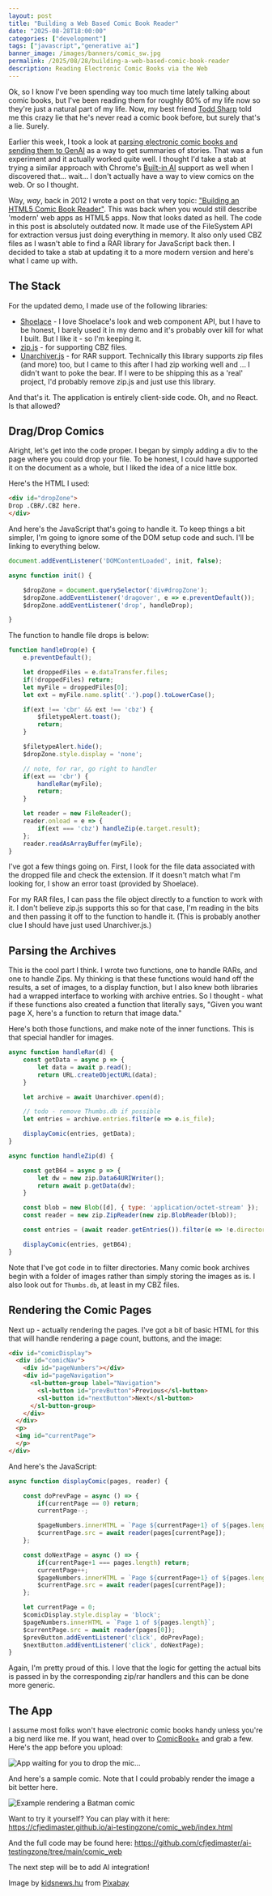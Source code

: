 ```yaml
---
layout: post
title: "Building a Web Based Comic Book Reader"
date: "2025-08-28T18:00:00"
categories: ["development"]
tags: ["javascript","generative ai"]
banner_image: /images/banners/comic_sw.jpg
permalink: /2025/08/28/building-a-web-based-comic-book-reader
description: Reading Electronic Comic Books via the Web
---
```


Ok, so I know I've been spending way too much time lately talking about comic books, but I've been reading them for roughly 80% of my life now so they're just a natural part of my life. Now, my best friend [Todd Sharp](https://recursive.codes/) told me this crazy lie that he's never read a comic book before, but surely that's a lie. Surely. 

Earlier this week, I took a look at [parsing electronic comic books and sending them to GenAI](https://www.raymondcamden.com/2025/08/26/connecting-comic-books-to-generative-ai) as a way to get summaries of stories. That was a fun experiment and it actually worked quite well. I thought I'd take a stab at trying a similar approach with Chrome's [Built-in AI](https://developer.chrome.com/docs/ai/built-in) support as well when I discovered that... wait... I don't actually have a way to view comics on the web. Or so I thought. 

Way, *way*, back in 2012 I wrote a post on that very topic: ["Building an HTML5 Comic Book Reader"](https://www.raymondcamden.com/2012/05/29/Building-an-HTML5-Comic-Book-Reader). This was back when you would still describe 'modern' web apps as HTML5 apps. Now that looks dated as hell. The code in this post is absolutely outdated now. It made use of the FileSystem API for extraction versus just doing everything in memory. It also only used CBZ files as I wasn't able to find a RAR library for JavaScript back then. I decided to take a stab at updating it to a more modern version and here's what I came up with.

## The Stack

For the updated demo, I made use of the following libraries:

* [Shoelace](https://shoelace.style/) - I love Shoelace's look and web component API, but I have to be honest, I barely used it in my demo and it's probably over kill for what I built. But I like it - so I'm keeping it. 
* [zip.js](https://gildas-lormeau.github.io/zip.js/) - for supporting CBZ files.
* [Unarchiver.js](https://xenova.github.io/unarchiver.js/) - for RAR support. Technically this library supports zip files (and more) too, but I came to this after I had zip working well and ... I didn't want to poke the bear. If I were to be shipping this as a 'real' project, I'd probably remove zip.js and just use this library.

And that's it. The application is entirely client-side code. Oh, and no React. Is that allowed?

## Drag/Drop Comics

Alright, let's get into the code proper. I began by simply adding a div to the page where you could drop your file. To be honest, I could have supported it on the document as a whole, but I liked the idea of a nice little box. 

Here's the HTML I used:

```html
<div id="dropZone">
Drop .CBR/.CBZ here.
</div>
```

And here's the JavaScript that's going to handle it. To keep things a bit simpler, I'm going to ignore some of the DOM setup code and such. I'll be linking to everything below.

```js
document.addEventListener('DOMContentLoaded', init, false);

async function init() {

	$dropZone = document.querySelector('div#dropZone');
	$dropZone.addEventListener('dragover', e => e.preventDefault());
	$dropZone.addEventListener('drop', handleDrop);

}
```

The function to handle file drops is below:

```js
function handleDrop(e) {
	e.preventDefault();

	let droppedFiles = e.dataTransfer.files;
	if(!droppedFiles) return;
	let myFile = droppedFiles[0];
	let ext = myFile.name.split('.').pop().toLowerCase();

	if(ext !== 'cbr' && ext !== 'cbz') {
		$filetypeAlert.toast();
		return;
	} 

	$filetypeAlert.hide();
	$dropZone.style.display = 'none';

	// note, for rar, go right to handler 
	if(ext == 'cbr') {
		handleRar(myFile);
		return;
	}

	let reader = new FileReader();
	reader.onload = e => {
		if(ext === 'cbz') handleZip(e.target.result);
	};
	reader.readAsArrayBuffer(myFile);
}
```

I've got a few things going on. First, I look for the file data associated with the dropped file and check the extension. If it doesn't match what I'm looking for, I show an error toast (provided by Shoelace). 

For my RAR files, I can pass the file object directly to a function to work with it. I don't believe zip.js supports this so for that case, I'm reading in the bits and then passing it off to the function to handle it. (This is probably another clue I should have just used Unarchiver.js.)

## Parsing the Archives

This is the cool part I think. I wrote two functions, one to handle RARs, and one to handle Zips. My thinking is that these functions would hand off the results, a set of images, to a display function, but I also knew both libraries had a wrapped interface to working with archive entries. So I thought - what if these functions also created a function that literally says, "Given you want page X, here's a function to return that image data." 

Here's both those functions, and make note of the inner functions. This is that special handler for images.

```js
async function handleRar(d) {
	const getData = async p => {
		let data = await p.read();
		return URL.createObjectURL(data);
	}

	let archive = await Unarchiver.open(d);

	// todo - remove Thumbs.db if possible
	let entries = archive.entries.filter(e => e.is_file);

	displayComic(entries, getData);
}

async function handleZip(d) {

	const getB64 = async p => {
		let dw = new zip.Data64URIWriter();
		return await p.getData(dw);
	}

	const blob = new Blob([d], { type: 'application/octet-stream' });
	const reader = new zip.ZipReader(new zip.BlobReader(blob));

	const entries = (await reader.getEntries()).filter(e => !e.directory && !e.filename.endsWith('Thumbs.db'));

	displayComic(entries, getB64);
}
```

Note that I've got code in to filter directories. Many comic book archives begin with a folder of images rather than simply storing the images as is. I also look out for `Thumbs.db`, at least in my CBZ files. 

## Rendering the Comic Pages

Next up - actually rendering the pages. I've got a bit of basic HTML for this that will handle rendering a page count, buttons, and the image:

```html
<div id="comicDisplay">
  <div id="comicNav">
    <div id="pageNumbers"></div>
    <div id="pageNavigation">
      <sl-button-group label="Navigation">
        <sl-button id="prevButton">Previous</sl-button>
        <sl-button id="nextButton">Next</sl-button>
      </sl-button-group>
    </div>
  </div>
  <p>
  <img id="currentPage">
  </p>
</div>
```

And here's the JavaScript:

```js
async function displayComic(pages, reader) {

	const doPrevPage = async () => {
		if(currentPage == 0) return;
		currentPage--;

		$pageNumbers.innerHTML = `Page ${currentPage+1} of ${pages.length}`;
		$currentPage.src = await reader(pages[currentPage]);
	};

	const doNextPage = async () => {
		if(currentPage+1 === pages.length) return;
		currentPage++;
		$pageNumbers.innerHTML = `Page ${currentPage+1} of ${pages.length}`;
		$currentPage.src = await reader(pages[currentPage]);
	};

	let currentPage = 0;
	$comicDisplay.style.display = 'block';
	$pageNumbers.innerHTML = `Page 1 of ${pages.length}`;
	$currentPage.src = await reader(pages[0]);
	$prevButton.addEventListener('click', doPrevPage);
	$nextButton.addEventListener('click', doNextPage);
}
```

Again, I'm pretty proud of this. I love that the logic for getting the actual bits is passed in by the corresponding zip/rar handlers and this can be done more generic. 

## The App

I assume most folks won't have electronic comic books handy unless you're a big nerd like me. If you want, head over to [ComicBook+](https://comicbookplus.com/) and grab a few. Here's the app before you upload:

<p>
<img src="https://static.raymondcamden.com/images/2025/08/cw1.jpg" alt="App waiting for you to drop the mic..." class="imgborder imgcenter" loading="lazy">
</p>

And here's a sample comic. Note that I could probably render the image a bit better here.

<p>
<img src="https://static.raymondcamden.com/images/2025/08/cw2.jpg" alt="Example rendering a Batman comic" class="imgborder imgcenter" loading="lazy">
</p>

Want to try it yourself? You can play with it here: <https://cfjedimaster.github.io/ai-testingzone/comic_web/index.html>

And the full code may be found here: <https://github.com/cfjedimaster/ai-testingzone/tree/main/comic_web>

The next step will be to add AI integration!

Image by <a href="https://pixabay.com/users/kidsnewshu-5999490/?utm_source=link-attribution&utm_medium=referral&utm_campaign=image&utm_content=5345814">kidsnews.hu</a> from <a href="https://pixabay.com//?utm_source=link-attribution&utm_medium=referral&utm_campaign=image&utm_content=5345814">Pixabay</a>